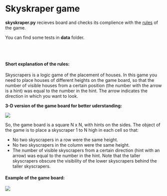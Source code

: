 # Skyskraper game

**skyskraper.py** recieves board and checks its complience with the [rules](https://cms.ucu.edu.ua/mod/vpl/view.php?id=163068&userid=6019) of the game.

You can find some tests in **data** folder.

<br></br>

#### Short explanation of the rules:

Skyscrapers is a logic game of the placement of houses. In this game you need to place houses of different heights on the game board, so that the number of visible houses from a certain position (the number with the arrow is a hint) was equal to the number in the hint. The arrow indicates the direction in which you want to look.

**3-D version of the game board for better uderstanding:**

<div align="left">
  <img src="https://lh4.googleusercontent.com/XE1q8uFnyJTosIxT_f8ewQvv0m80xR62MLxwF6z-WgBbVwWAzlaXAg3YET6xupGIdmMkDzI1sHngyELHsw2IK7sFdWVGEsWwOGaUMK4006G_pFWFl5cBZXkJLqe3YY6SEHaZysNL"><br>
</div>


So, the game board is a square N x N, with hints on the sides. The object of the game is to place a skyscraper 1 to N high in each cell so that:

- No two skyscrapers in a row were the same height.
- No two skyscrapers in the column were the same height.
- The number of visible skyscrapers from a certain direction (hint with an arrow) was equal to the number in the hint. Note that the taller skyscrapers obscure the visibility of the lower skyscrapers behind the taller skyscrapers.

#### Example of the game board:

<div align=left>
    <img src='https://lh5.googleusercontent.com/Zg_CsfS_CF_8iU9gzEPdrPRMTLOQKSNTMdX1fUwr5RUqeHc8vNplbhCKQw0cfwKlfo5plEBkH8LmUzi90NqIur_uI3tYyCZeKpKBSNdwMxTrH_nO3BadBRwCPgs9vI1JsiS_x8tf'>
<div>
